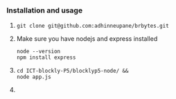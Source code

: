 

### Installation and usage

1.  
   ```
   git clone git@github.com:adhinneupane/brbytes.git
   ```
    
2. Make sure you have nodejs and express installed
   ```
   node --version
   npm install express 
   ```

3.  
   ```
   cd ICT-blockly-P5/blocklyp5-node/ &&
   node app.js
   ```

4. 
   ```visit server on port 8080/home
   ```
